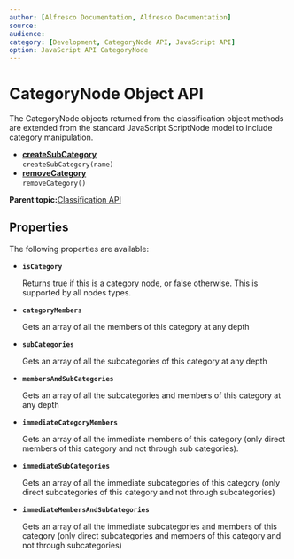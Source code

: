 ```yaml
---
author: [Alfresco Documentation, Alfresco Documentation]
source: 
audience: 
category: [Development, CategoryNode API, JavaScript API]
option: JavaScript API CategoryNode
---
```


# CategoryNode Object API

The CategoryNode objects returned from the classification object methods are extended from the standard JavaScript ScriptNode model to include category manipulation.

-   **[createSubCategory](../references/API-JS-createSubCategory.md)**  
``createSubCategory(name)``
-   **[removeCategory](../references/API-JS-removeCategory.md)**  
`removeCategory()`

**Parent topic:**[Classification API](../references/API-JS-Classification.md)

## Properties

The following properties are available:

-   **`isCategory`**

    Returns true if this is a category node, or false otherwise. This is supported by all nodes types.


-   **`categoryMembers`**

    Gets an array of all the members of this category at any depth


-   **`subCategories`**

    Gets an array of all the subcategories of this category at any depth


-   **`membersAndSubCategories`**

    Gets an array of all the subcategories and members of this category at any depth


-   **`immediateCategoryMembers`**

    Gets an array of all the immediate members of this category \(only direct members of this category and not through sub categories\).


-   **`immediateSubCategories`**

    Gets an array of all the immediate subcategories of this category \(only direct subcategories of this category and not through subcategories\)


-   **`immediateMembersAndSubCategories`**

    Gets an array of all the immediate subcategories and members of this category \(only direct subcategories and members of this category and not through subcategories\)


